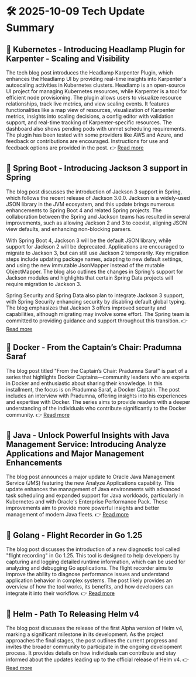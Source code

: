 # 🛠️ 2025-10-09 Tech Update Summary

## 🔹 Kubernetes - Introducing Headlamp Plugin for Karpenter - Scaling and Visibility
The tech blog post introduces the Headlamp Karpenter Plugin, which enhances the Headlamp UI by providing real-time insights into Karpenter's autoscaling activities in Kubernetes clusters. Headlamp is an open-source UI project for managing Kubernetes resources, while Karpenter is a tool for efficient node provisioning. The plugin allows users to visualize resource relationships, track live metrics, and view scaling events. It features functionalities like a map view of resources, visualization of Karpenter metrics, insights into scaling decisions, a config editor with validation support, and real-time tracking of Karpenter-specific resources. The dashboard also shows pending pods with unmet scheduling requirements. The plugin has been tested with some providers like AWS and Azure, and feedback or contributions are encouraged. Instructions for use and feedback options are provided in the post.
👉 [Read more](https://kubernetes.io/blog/2025/10/06/introducing-headlamp-plugin-for-karpenter/)

## 🔹 Spring Boot - Introducing Jackson 3 support in Spring
The blog post discusses the introduction of Jackson 3 support in Spring, which follows the recent release of Jackson 3.0.0. Jackson is a widely-used JSON library in the JVM ecosystem, and this update brings numerous enhancements to Spring Boot 4 and related Spring projects. The collaboration between the Spring and Jackson teams has resulted in several improvements, such as allowing Jackson 2 and 3 to coexist, aligning JSON view defaults, and enhancing non-blocking parsers.

With Spring Boot 4, Jackson 3 will be the default JSON library, while support for Jackson 2 will be deprecated. Applications are encouraged to migrate to Jackson 3, but can still use Jackson 2 temporarily. Key migration steps include updating package names, adapting to new default settings, and using the new immutable JsonMapper instead of the mutable ObjectMapper. The blog also outlines the changes in Spring's support for Jackson modules and highlights that certain Spring Data projects will require migration to Jackson 3.

Spring Security and Spring Data also plan to integrate Jackson 3 support, with Spring Security enhancing security by disabling default global typing. The blog emphasizes that Jackson 3 offers improved security and capabilities, although migrating may involve some effort. The Spring team is committed to providing guidance and support throughout this transition.
👉 [Read more](https://spring.io/blog/2025/10/07/introducing-jackson-3-support-in-spring)

## 🔹 Docker - From the Captain’s Chair: Pradumna Saraf
The blog post titled "From the Captain’s Chair: Pradumna Saraf" is part of a series that highlights Docker Captains—community leaders who are experts in Docker and enthusiastic about sharing their knowledge. In this installment, the focus is on Pradumna Saraf, a Docker Captain. The post includes an interview with Pradumna, offering insights into his experiences and expertise with Docker. The series aims to provide readers with a deeper understanding of the individuals who contribute significantly to the Docker community.
👉 [Read more](https://www.docker.com/blog/from-the-captains-chair-pradumna-saraf/)

## 🔹 Java - Unlock Powerful Insights with Java Management Service: Introducing Analyze Applications and Major Management Enhancements
The blog post announces a major update to Oracle Java Management Service (JMS) featuring the new Analyze Applications capability. This update enhances the management of Java environments with advanced task scheduling and expanded support for Java workloads, particularly in Kubernetes and with Oracle's Enterprise Performance Pack. These improvements aim to provide more powerful insights and better management of modern Java fleets.
👉 [Read more](https://inside.java/2025/10/08/jms-analyze-applications/)

## 🔹 Golang - Flight Recorder in Go 1.25
The blog post discusses the introduction of a new diagnostic tool called "flight recording" in Go 1.25. This tool is designed to help developers by capturing and logging detailed runtime information, which can be used for analyzing and debugging Go applications. The flight recorder aims to improve the ability to diagnose performance issues and understand application behavior in complex systems. The post likely provides an overview of how the tool works, its benefits, and how developers can integrate it into their workflow.
👉 [Read more](https://go.dev/blog/flight-recorder)

## 🔹 Helm - Path To Releasing Helm v4
The blog post discusses the release of the first Alpha version of Helm v4, marking a significant milestone in its development. As the project approaches the final stages, the post outlines the current progress and invites the broader community to participate in the ongoing development process. It provides details on how individuals can contribute and stay informed about the updates leading up to the official release of Helm v4.
👉 [Read more](https://helm.sh/blog/path-to-helm-v4/)

